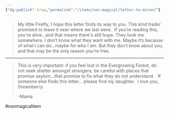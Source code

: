 ```yaml
---
{"dg-publish":true,"permalink":"/items/non-magical/letter-to-miren/"}
---
```



> My little Firefly,
> I hope this letter finds its way to you. This kind trader promised to leave it near where we last were.  If you’re reading this, you're alive…and that means there's still hope.
> They took me somewhere. I don’t know what they want with me. Maybe it’s because of what I can do…maybe for who I am. But they don’t know about you, and that may be the only reason you're free.

---

> This is very important: if you feel lost in the Evergrowing Forest, do not seek shelter amongst strangers; be careful with places that promise asylum…that promise to fix what they do not understand.  
> If someone else finds this letter… please find my daughter. 
> I love you, Dreamberry.
> 
> -Mama


#nonmagicalitem